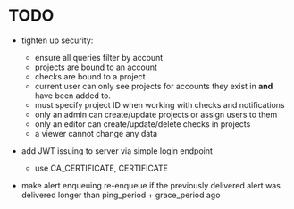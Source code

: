 # TODO

- tighten up security:
  - ensure all queries filter by account
  - projects are bound to an account
  - checks are bound to a project
  - current user can only see projects for accounts they exist in **and** have been added to.
  - must specify project ID when working with checks and notifications
  - only an admin can create/update projects or assign users to them
  - only an editor can create/update/delete checks in projects
  - a viewer cannot change any data

- add JWT issuing to server via simple login endpoint
  - use CA_CERTIFICATE, CERTIFICATE

- make alert enqueuing re-enqueue if the previously delivered alert was delivered longer than ping_period + grace_period ago
